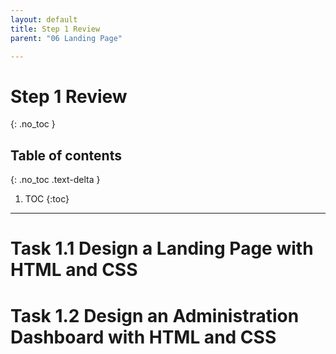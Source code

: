 ```yaml
---
layout: default
title: Step 1 Review
parent: "06 Landing Page"

---
```


# Step 1 Review
{: .no_toc }

## Table of contents
{: .no_toc .text-delta }

1. TOC
{:toc}

---

# Task 1.1 Design a Landing Page with HTML and CSS


# Task 1.2 Design an Administration Dashboard with HTML and CSS
